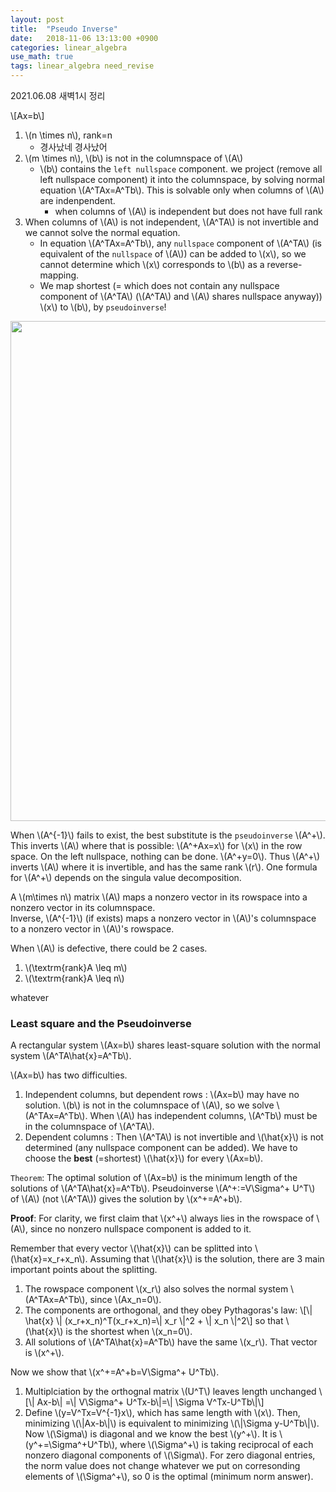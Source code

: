 ```yaml
---
layout: post
title:  "Pseudo Inverse"
date:   2018-11-06 13:13:00 +0900
categories: linear_algebra
use_math: true
tags: linear_algebra need_revise
---
```


2021.06.08 새벽1시 정리

\\[Ax=b\\]
1. \\(n \times n\\), rank=n
   - 경사났네 경사났어
2. \\(m \times n\\), \\(b\\) is not in the columnspace of \\(A\\)
   - \\(b\\) contains the `left nullspace` component. we project (remove all left nullspace component) it into the columnspace, by solving normal equation \\(A^TAx=A^Tb\\). This is solvable only when columns of \\(A\\) are indenpendent.
     - when columns of \\(A\\) is independent but does not have full rank
3. When columns of \\(A\\) is not independent, \\(A^TA\\) is not invertible and we cannot solve the normal equation.
   - In equation \\(A^TAx=A^Tb\\), any `nullspace` component of \\(A^TA\\) (is equivalent of the `nullspace` of \\(A\\)) can be added to \\(x\\), so we cannot determine which \\(x\\) corresponds to \\(b\\) as a reverse-mapping.
   - We map shortest (= which does not contain any nullspace component of \\(A^TA\\) (\\(A^TA\\) and \\(A\\) shares nullspace anyway)) \\(x\\) to \\(b\\), by `pseudoinverse`!

<img src="{{ site.url }}/images/math/linear_alg/pseudoinverse.png" class="center" style="width:800px"/>  


When \\(A^\{-1\}\\) fails to exist, the best substitute is the `pseudoinverse` \\(A^+\\). This inverts \\(A\\) where that is possible: \\(A^+Ax=x\\) for \\(x\\) in the row space. On the left nullspace, nothing can be done. \\(A^+y=0\\). Thus \\(A^+\\) inverts \\(A\\) where it is invertible, and has the same rank \\(r\\). One formula for \\(A^+\\) depends on the singula value decomposition.



A \\(m\times n\\) matrix \\(A\\) maps a nonzero vector in its rowspace into a nonzero vector in its columnspace.  
Inverse, \\(A^\{-1\}\\) (if exists) maps a nonzero vector in \\(A\\)'s columnspace to a nonzero vector in \\(A\\)'s rowspace.  

When \\(A\\) is defective, there could be 2 cases.
1. \\(\textrm\{rank\}A \leq m\\)
2. \\(\textrm\{rank\}A \leq n\\)


whatever

### Least square and the Pseudoinverse

A rectangular system \\(Ax=b\\) shares least-square solution with the normal system \\(A^TA\hat\{x\}=A^Tb\\).  

\\(Ax=b\\) has two difficulties.
1. Independent columns, but dependent rows : \\(Ax=b\\) may have no solution. \\(b\\) is not in the columnspace of \\(A\\), so we solve \\(A^TAx=A^Tb\\). When \\(A\\) has independent columns, \\(A^Tb\\) must be in the columnspace of \\(A^TA\\).
2. Dependent columns : Then \\(A^TA\\) is not invertible and \\(\hat\{x\}\\) is not determined (any nullspace component can be added). We have to choose the __best__ (=shortest) \\(\hat\{x\}\\) for every \\(Ax=b\\).


`Theorem`: The optimal solution of \\(Ax=b\\) is the minimum length of the solutions of \\(A^TA\hat\{x\}=A^Tb\\). Pseudoinverse \\(A^+:=V\Sigma^+ U^T\\) of \\(A\\) (not \\(A^TA\\)) gives the solution by \\(x^+=A^+b\\).

__Proof__: For clarity, we first claim that \\(x^+\\) always lies in the rowspace of \\(A\\), since no nonzero nullspace component is added to it. 

Remember that every vector \\(\hat\{x\}\\) can be splitted into \\(\hat\{x\}=x\_r+x\_n\\). Assuming that \\(\hat\{x\}\\) is the solution, there are 3 main important points about the splitting.
1. The rowspace component \\(x\_r\\) also solves the normal system \\(A^TAx=A^Tb\\), since \\(Ax\_n=0\\).
2. The components are orthogonal, and they obey Pythagoras's law:
\\[\\| \hat\{x\} \\| (x\_r+x\_n)^T(x\_r+x\_n)=\\| x\_r \\|^2 + \\| x\_n \\|^2\\]
so that \\(\hat\{x\}\\) is the shortest when \\(x\_n=0\\).
3. All solutions of \\(A^TA\hat\{x\}=A^Tb\\) have the same \\(x\_r\\). That vector is \\(x^+\\).

Now we show that \\(x^+=A^+b=V\Sigma^+ U^Tb\\).  
1. Multiplciation by the orthognal matrix \\(U^T\\) leaves length unchanged
\\[\\| Ax-b\\| =\\| V\Sigma^+ U^Tx-b\\|=\\| \Sigma V^Tx-U^Tb\\|\\] 
2. Define \\(y=V^Tx=V^\{-1\}x\\), which has same length with \\(x\\). Then, minimizing \\(\\|Ax-b\\|\\) is equivalent to minimizing \\(\\|\Sigma y-U^Tb\\|\\). Now \\(\Sigma\\) is diagonal and we know the best \\(y^+\\). It is \\(y^+=\Sigma^+U^Tb\\), where \\(\Sigma^+\\) is taking reciprocal of each nonzero diagonal components of \\(\Sigma\\). For zero diagonal entries, the norm value does not change whatever we put on corresonding elements of \\(\Sigma^+\\), so 0 is the optimal (minimum norm answer).


